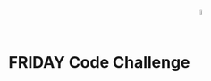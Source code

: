 <h1 align='center'>FRIDAY Code Challenge
  <span>
  <img src='https://coverager.com/wp-content/uploads/2019/10/FRIDAY.png' width='5%' align='center'>
  </span>
</h1> 
